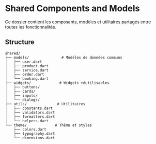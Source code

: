 # Shared Components and Models

Ce dossier contient les composants, modèles et utilitaires partagés entre toutes les fonctionnalités.

## Structure

```
shared/
├── models/               # Modèles de données communs
│   ├── user.dart
│   ├── product.dart
│   ├── service.dart
│   ├── order.dart
│   └── booking.dart
├── widgets/             # Widgets réutilisables
│   ├── buttons/
│   ├── cards/
│   ├── inputs/
│   └── dialogs/
├── utils/              # Utilitaires
│   ├── constants.dart
│   ├── validators.dart
│   ├── formatters.dart
│   └── helpers.dart
└── theme/             # Thème et styles
    ├── colors.dart
    ├── typography.dart
    └── dimensions.dart
```
